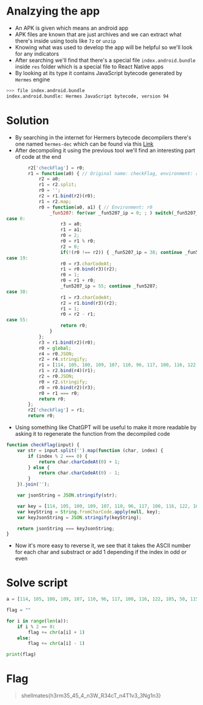 # Analzying the app
- An APK is given which means an android app
- APK files are known that are just archives and we can extract what there's inside using tools like `7z` or `unzip`
- Knowing what was used to develop the app will be helpful so we'll look for any indicators
- After searching we'll find that there's a special file `index.android.bundle` inside `res` folder which is a special file to React Native apps
- By looking at its type it contains JavaScript bytecode generated by `Hermes` engine
```bash
>>> file index.android.bundle 
index.android.bundle: Hermes JavaScript bytecode, version 94
```

# Solution
- By searching in the internet for Hermers bytecode decompilers there's one named `hermes-dec` which can be found via this [Link](https://github.com/P1sec/hermes-dec)
- After decompoling it using the previous tool we'll find an interesting part of code at the end
```js
        r2['checkFlag'] = r0;
        r1 = function(a0) { // Original name: checkFlag, environment: r1
            r2 = a0;
            r1 = r2.split;
            r0 = '';
            r2 = r1.bind(r2)(r0);
            r1 = r2.map;
            r0 = function(a0, a1) { // Environment: r0
                _fun5207: for(var _fun5207_ip = 0; ; ) switch(_fun5207_ip) {
case 0:
                    r3 = a0;
                    r1 = a1;
                    r0 = 2;
                    r0 = r1 % r0;
                    r2 = 0;
                    if(!(r0 !== r2)) { _fun5207_ip = 38; continue _fun5207 }
case 19:
                    r0 = r3.charCodeAt;
                    r1 = r0.bind(r3)(r2);
                    r0 = 1;
                    r0 = r1 + r0;
                    _fun5207_ip = 55; continue _fun5207;
case 38:
                    r1 = r3.charCodeAt;
                    r2 = r1.bind(r3)(r2);
                    r1 = 1;
                    r0 = r2 - r1;
case 55:
                    return r0;
                }
            };
            r3 = r1.bind(r2)(r0);
            r0 = global;
            r4 = r0.JSON;
            r2 = r4.stringify;
            r1 = [114, 105, 100, 109, 107, 110, 96, 117, 100, 116, 122, 105, 50, 115, 108, 52, 52, 96, 51, 54, 94, 53, 94, 111, 50, 88, 94, 83, 50, 53, 98, 85, 94, 111, 51, 85, 48, 119, 50, 96, 50, 79, 102, 50, 109, 52, 124];
            r1 = r2.bind(r4)(r1);
            r2 = r0.JSON;
            r0 = r2.stringify;
            r0 = r0.bind(r2)(r3);
            r0 = r1 === r0;
            return r0;
        };
        r2['checkFlag'] = r1;
        return r0;
```
- Using something like ChatGPT will be useful to make it more readable by asking it to regenerate the function from the decompiled code
```js
function checkFlag(input) {
    var str = input.split('').map(function (char, index) {
        if (index % 2 === 0) {
            return char.charCodeAt(0) + 1;
        } else {
            return char.charCodeAt(0) - 1;
        }
    }).join('');

    var jsonString = JSON.stringify(str);

    var key = [114, 105, 100, 109, 107, 110, 96, 117, 100, 116, 122, 105, 50, 115, 108, 52, 52, 96, 51, 54, 94, 53, 94, 111, 50, 88, 94, 83, 50, 53, 98, 85, 94, 111, 51, 85, 48, 119, 50, 96, 50, 79, 102, 50, 109, 52, 124];
    var keyString = String.fromCharCode.apply(null, key);
    var keyJsonString = JSON.stringify(keyString);

    return jsonString === keyJsonString;
}
```
- Now it's more easy to reverse it, we see that it takes the ASCII number for each char and substract or add 1 depending if the index in odd or even

# Solve script
```python
a = [114, 105, 100, 109, 107, 110, 96, 117, 100, 116, 122, 105, 50, 115, 108, 52, 52, 96, 51, 54, 94, 53, 94, 111, 50, 88, 94, 83, 50, 53, 98, 85, 94, 111, 51, 85, 48, 119, 50, 96, 50, 79, 102, 50, 109, 52, 124]

flag = ""

for i in range(len(a)):
    if i % 2 == 0:
        flag += chr(a[i] + 1)
    else:
        flag += chr(a[i] - 1)

print(flag)
```

# Flag
> shellmates{h3rm35_45_4_n3W_R34cT_n4T1v3_3Ng1n3}